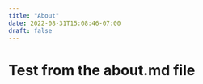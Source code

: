 ```yaml
---
title: "About"
date: 2022-08-31T15:08:46-07:00
draft: false
---
```


# Test from the about.md file

